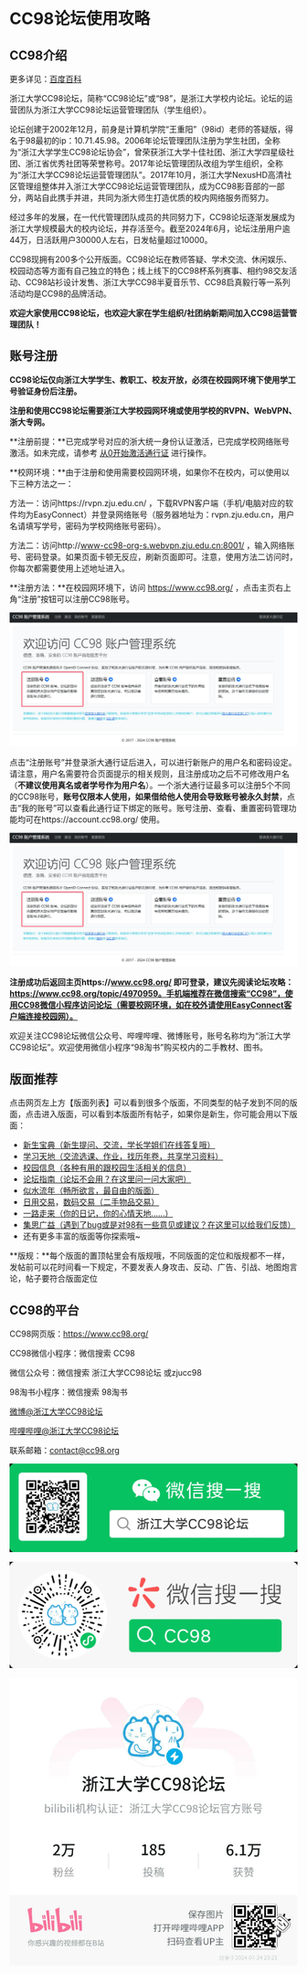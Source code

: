# CC98论坛使用攻略
## CC98介绍
更多详见：[百度百科](https://baike.baidu.com/item/cc98/3410558)

浙江大学CC98论坛，简称“CC98论坛”或“98”，是浙江大学校内论坛。论坛的运营团队为浙江大学CC98论坛运营管理团队（学生组织）。

论坛创建于2002年12月，前身是计算机学院“王重阳”（98id）老师的答疑版，得名于98最初的ip：10.71.45.98。2006年论坛管理团队注册为学生社团，全称为“浙江大学学生CC98论坛协会”，曾荣获浙江大学十佳社团、浙江大学四星级社团、浙江省优秀社团等荣誉称号。2017年论坛管理团队改组为学生组织，全称为“浙江大学CC98论坛运营管理团队”。2017年10月，浙江大学NexusHD高清社区管理组整体并入浙江大学CC98论坛运营管理团队，成为CC98影音部的一部分，两站自此携手并进，共同为浙大师生打造优质的校内网络服务而努力。

经过多年的发展，在一代代管理团队成员的共同努力下，CC98论坛逐渐发展成为浙江大学规模最大的校内论坛，并存活至今。截至2024年6月，论坛注册用户逾44万，日活跃用户30000人左右，日发帖量超过10000。

CC98现拥有200多个公开版面。CC98论坛在教师答疑、学术交流、休闲娱乐、校园动态等方面有自己独立的特色；线上线下的CC98杯系列赛事、相约98交友活动、CC98站衫设计发售、浙江大学CC98半夏音乐节、CC98启真毅行等一系列活动均是CC98的品牌活动。

**欢迎大家使用CC98论坛，也欢迎大家在学生组织/社团纳新期间加入CC98运营管理团队！**



## 账号注册

**CC98论坛仅向浙江大学学生、教职工、校友开放，必须在校园网环境下使用学工号验证身份后注册。**

**注册和使用CC98论坛需要浙江大学校园网环境或使用学校的RVPN、WebVPN、浙大专网。**

**注册前提：**已完成学号对应的浙大统一身份认证激活，已完成学校网络账号激活。如未完成，请参考 [从0开始激活通行证](https://zjuers.com/welcome24/network_detailed/) 进行操作。

**校网环境：**由于注册和使用需要校园网环境，如果你不在校内，可以使用以下三种方法之一：

方法一：访问https://rvpn.zju.edu.cn/ ，下载RVPN客户端（手机/电脑对应的软件均为EasyConnect）并登录网络账号（服务器地址为：rvpn.zju.edu.cn，用户名请填写学号，密码为学校网络账号密码）。

方法二：访问http://www-cc98-org-s.webvpn.zju.edu.cn:8001/ ，输入网络账号、密码登录。如果页面卡顿无反应，刷新页面即可。注意，使用方法二访问时，你每次都需要使用上述地址进入。



**注册方法：**在校园网环境下，访问 https://www.cc98.org/ ，点击主页右上角“注册”按钮可以注册CC98账号。

![QQ_1720853926575](../assets/cc98/cc98zhuce.webp)

点击“注册账号”并登录浙大通行证后进入，可以进行新账户的用户名和密码设定。请注意，用户名需要符合页面提示的相关规则，且注册成功之后不可修改用户名（**不建议使用真名或者学号作为用户名**）。一个浙大通行证最多可以注册5个不同的CC98账号，**账号仅限本人使用，如果借给他人使用会导致账号被永久封禁**，点击“我的账号”可以查看此通行证下绑定的账号。账号注册、查看、重置密码管理功能均可在https://account.cc98.org/ 使用。

![QQ_1720853984496](../assets/cc98/cc98zhuce.webp)

**注册成功后返回主页https://www.cc98.org/ 即可登录，建议先阅读论坛攻略：https://www.cc98.org/topic/4970959。手机端推荐在微信搜索“CC98”，使用CC98微信小程序访问论坛（需要校网环境，如在校外请使用EasyConnect客户端连接校园网）。**

欢迎关注CC98论坛微信公众号、哔哩哔哩、微博账号，账号名称均为“浙江大学CC98论坛”。欢迎使用微信小程序“98淘书”购买校内的二手教材、图书。


## 版面推荐

点击网页左上方【版面列表】可以看到很多个版面，不同类型的帖子发到不同的版面，点击进入版面，可以看到本版面所有帖子，如果你是新生，你可能会用以下版面：

- [新生宝典（新生提问、交流，学长学姐们在线答复哦）](https://www.cc98.org/board/198)
- [学习天地（交流选课、作业，找历年卷，共享学习资料）](https://www.cc98.org/board/68)
- [校园信息（各种有用的跟校园生活相关的信息）](https://www.cc98.org/board/100)
- [论坛指南（论坛不会用？在这里问一问大家吧）](https://www.cc98.org/board/184)
- [似水流年（畅所欲言，最自由的版面）](https://www.cc98.org/board/758)
- [日用交易](https://www.cc98.org/board/80)，[数码交易（二手物品交易）](https://www.cc98.org/board/562)
- [一路走来（你的日记，你的心情天地……）](https://www.cc98.org/board/144)
- [集思广益（遇到了bug或是对98有一些意见或建议？在这里可以给我们反馈）](https://www.cc98.org/board/326)
- 还有更多丰富的版面等你探索哦~

**版规：**每个版面的置顶帖里会有版规哦，不同版面的定位和版规都不一样，发帖前可以花时间看一下规定，不要发表人身攻击、反动、广告、引战、地图炮言论，帖子要符合版面定位

## CC98的平台

CC98网页版：https://www.cc98.org/

CC98微信小程序：微信搜索 CC98

微信公众号：微信搜索 浙江大学CC98论坛 或zjucc98

98淘书小程序：微信搜索 98淘书

[微博@浙江大学CC98论坛](https://weibo.com/u/1704032047)

[哔哩哔哩@浙江大学CC98论坛](https://space.bilibili.com/222288454)

联系邮箱：contact@cc98.org



![QQ_1720853984496](../assets/cc98/cc98wx.webp)

![QQ_1720853984496](../assets/cc98/cc98wxxcx.webp)

![QQ_1720853984496](../assets/cc98/cc98bilibili.webp)

